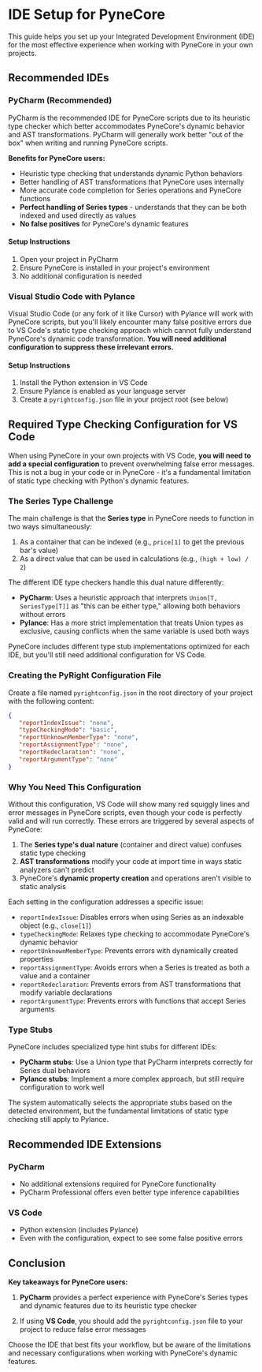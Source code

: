 <!--
---
weight: 204
title: "IDE Setup"
description: "Setting up your IDE for PyneCore scripts"
icon: "code"
date: "2025-03-31"
lastmod: "2025-03-31"
draft: false
toc: true
categories: ["Getting Started", "Development Environment"]
tags: ["ide", "setup", "pycharm", "vs-code", "pylance", "type-checking", "development-environment"]
---
-->

# IDE Setup for PyneCore

This guide helps you set up your Integrated Development Environment (IDE) for the most effective experience when working with PyneCore in your own projects.

## Recommended IDEs

### PyCharm (Recommended)

PyCharm is the recommended IDE for PyneCore scripts due to its heuristic type checker which better accommodates PyneCore's dynamic behavior and AST transformations. PyCharm will generally work better "out of the box" when writing and running PyneCore scripts.

**Benefits for PyneCore users:**

- Heuristic type checking that understands dynamic Python behaviors
- Better handling of AST transformations that PyneCore uses internally
- More accurate code completion for Series operations and PyneCore functions
- **Perfect handling of Series types** - understands that they can be both indexed and used directly as values
- **No false positives** for PyneCore's dynamic features

#### Setup Instructions

1. Open your project in PyCharm
2. Ensure PyneCore is installed in your project's environment
3. No additional configuration is needed

### Visual Studio Code with Pylance

Visual Studio Code (or any fork of it like Cursor) with Pylance will work with PyneCore scripts, but you'll likely encounter many false positive errors due to VS Code's static type checking approach which cannot fully understand PyneCore's dynamic code transformation. **You will need additional configuration to suppress these irrelevant errors.**

#### Setup Instructions

1. Install the Python extension in VS Code
2. Ensure Pylance is enabled as your language server
3. Create a `pyrightconfig.json` file in your project root (see below)

## Required Type Checking Configuration for VS Code

When using PyneCore in your own projects with VS Code, **you will need to add a special configuration** to prevent overwhelming false error messages. This is not a bug in your code or in PyneCore - it's a fundamental limitation of static type checking with Python's dynamic features.

### The Series Type Challenge

The main challenge is that the **Series type** in PyneCore needs to function in two ways simultaneously:

1. As a container that can be indexed (e.g., `price[1]` to get the previous bar's value)
2. As a direct value that can be used in calculations (e.g., `(high + low) / 2`)

The different IDE type checkers handle this dual nature differently:

- **PyCharm**: Uses a heuristic approach that interprets `Union[T, SeriesType[T]]` as "this can be either type," allowing both behaviors without errors
- **Pylance**: Has a more strict implementation that treats Union types as exclusive, causing conflicts when the same variable is used both ways

PyneCore includes different type stub implementations optimized for each IDE, but you'll still need additional configuration for VS Code.

### Creating the PyRight Configuration File

Create a file named `pyrightconfig.json` in the root directory of your project with the following content:

```json
{
   "reportIndexIssue": "none",
   "typeCheckingMode": "basic",
   "reportUnknownMemberType": "none",
   "reportAssignmentType": "none",
   "reportRedeclaration": "none",
   "reportArgumentType": "none"
}
```

### Why You Need This Configuration

Without this configuration, VS Code will show many red squiggly lines and error messages in PyneCore scripts, even though your code is perfectly valid and will run correctly. These errors are triggered by several aspects of PyneCore:

1. The **Series type's dual nature** (container and direct value) confuses static type checking
2. **AST transformations** modify your code at import time in ways static analyzers can't predict
3. PyneCore's **dynamic property creation** and operations aren't visible to static analysis

Each setting in the configuration addresses a specific issue:

- `reportIndexIssue`: Disables errors when using Series as an indexable object (e.g., `close[1]`)
- `typeCheckingMode`: Relaxes type checking to accommodate PyneCore's dynamic behavior
- `reportUnknownMemberType`: Prevents errors with dynamically created properties
- `reportAssignmentType`: Avoids errors when a Series is treated as both a value and a container
- `reportRedeclaration`: Prevents errors from AST transformations that modify variable declarations
- `reportArgumentType`: Prevents errors with functions that accept Series arguments

### Type Stubs

PyneCore includes specialized type hint stubs for different IDEs:

- **PyCharm stubs**: Use a Union type that PyCharm interprets correctly for Series dual behaviors
- **Pylance stubs**: Implement a more complex approach, but still require configuration to work well

The system automatically selects the appropriate stubs based on the detected environment, but the fundamental limitations of static type checking still apply to Pylance.

## Recommended IDE Extensions

### PyCharm

- No additional extensions required for PyneCore functionality
- PyCharm Professional offers even better type inference capabilities

### VS Code

- Python extension (includes Pylance)
- Even with the configuration, expect to see some false positive errors

## Conclusion

**Key takeaways for PyneCore users:**

1. **PyCharm** provides a perfect experience with PyneCore's Series types and dynamic features due to its heuristic type checker

2. If using **VS Code**, you should add the `pyrightconfig.json` file to your project to reduce false error messages

Choose the IDE that best fits your workflow, but be aware of the limitations and necessary configurations when working with PyneCore's dynamic features.
